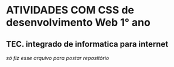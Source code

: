 
# ATIVIDADES COM CSS de desenvolvimento Web 1° ano

## TEC. integrado de informatica para internet


*só fiz esse arquivo para postar repositório* 
